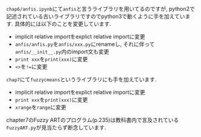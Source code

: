`chap6/anfis.ipynb`にて`anfis`と言うライブラリを用いてるのですが, python2で記述されている古いライブラリですのでpython3で動くように手を加えています. 
具体的には以下のことを変更しています. 

- implicit relative importをexplict relative importに変更
- `anfis/anfis.py`を`anfis/xxx.py`にrenameし, それに伴って`anfis/__init__.py`内のimport文も変更
- `print xxx`を`print(xxx)`に変更
- `<>`を`!=`に変更

`chap7`にて`fuzzycmeans`というライブラリにも手を加えています. 

- implicit relative importをexplict relative importに変更
- `print xxx`を`print(xxx)`に変更
- `xrange`を`range`に変更

chapter7のFuzzy ARTのプログラム(p.235)は教科書内で言及されている`FuzzyART.py`が見当たらず断念しています. 